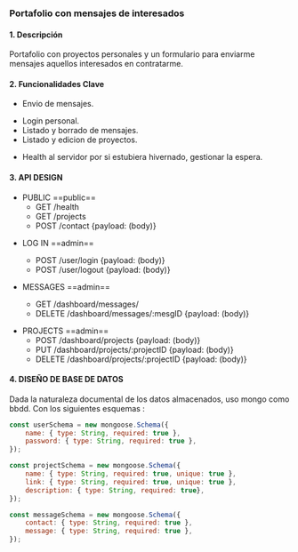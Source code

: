 ### Portafolio con mensajes de interesados

#### 1. Descripción

Portafolio con proyectos personales y un formulario para enviarme mensajes aquellos interesados en contratarme. 

#### 2. Funcionalidades Clave

- Envio de mensajes.
* Login personal.
* Listado y borrado de mensajes.
* Listado y edicion de proyectos.
+ Health al servidor por si estubiera hivernado, gestionar la espera.

#### 3. API DESIGN 

- PUBLIC ==public==
    - GET /health
    * GET /projects
    + POST /contact {payload: (body)}

* LOG IN ==admin==
    - POST /user/login {payload: (body)}
    + POST /user/logout {payload: (body)}

* MESSAGES ==admin==
    - GET /dashboard/messages/
    + DELETE /dashboard/messages/:mesgID {payload: (body)}

+ PROJECTS ==admin==
    - POST /dashboard/projects {payload: (body)}
    * PUT /dashboard/projects/:projectID {payload: (body)}
    + DELETE /dashboard/projects/:projectID {payload: (body)}
    

#### 4. DISEÑO DE BASE DE DATOS

Dada la naturaleza documental de los datos almacenados, uso mongo como bbdd.
Con los siguientes esquemas :

```javascript
const userSchema = new mongoose.Schema({
    name: { type: String, required: true },
    password: { type: String, required: true },
});

const projectSchema = new mongoose.Schema({
    name: { type: String, required: true, unique: true },
    link: { type: String, required: true, unique: true },
    description: { type: String, required: true},
});

const messageSchema = new mongoose.Schema({
    contact: { type: String, required: true },
    message: { type: String, required: true },
});
```